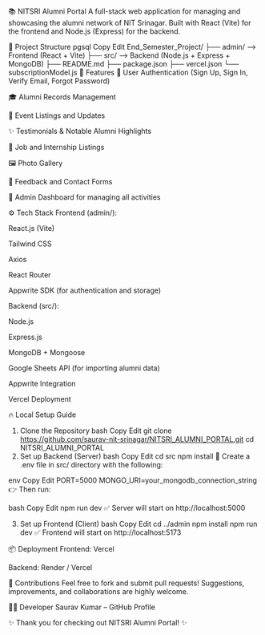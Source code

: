 📚 NITSRI Alumni Portal
A full-stack web application for managing and showcasing the alumni network of NIT Srinagar.
Built with React (Vite) for the frontend and Node.js (Express) for the backend.

📂 Project Structure
pgsql
Copy
Edit
End_Semester_Project/
├── admin/     --> Frontend (React + Vite)
├── src/       --> Backend (Node.js + Express + MongoDB)
├── README.md
├── package.json
├── vercel.json
└── subscriptionModel.js
🚀 Features
🔐 User Authentication (Sign Up, Sign In, Verify Email, Forgot Password)

🎓 Alumni Records Management

📢 Event Listings and Updates

✨ Testimonials & Notable Alumni Highlights

📑 Job and Internship Listings

🖼️ Photo Gallery

📩 Feedback and Contact Forms

🎯 Admin Dashboard for managing all activities

⚙️ Tech Stack
Frontend (admin/):

React.js (Vite)

Tailwind CSS

Axios

React Router

Appwrite SDK (for authentication and storage)

Backend (src/):

Node.js

Express.js

MongoDB + Mongoose

Google Sheets API (for importing alumni data)

Appwrite Integration

Vercel Deployment

🔥 Local Setup Guide
1. Clone the Repository
bash
Copy
Edit
git clone https://github.com/saurav-nit-srinagar/NITSRI_ALUMNI_PORTAL.git
cd NITSRI_ALUMNI_PORTAL
2. Set up Backend (Server)
bash
Copy
Edit
cd src
npm install
🔵 Create a .env file in src/ directory with the following:

env
Copy
Edit
PORT=5000
MONGO_URI=your_mongodb_connection_string
👉 Then run:

bash
Copy
Edit
npm run dev
✅ Server will start on http://localhost:5000

3. Set up Frontend (Client)
bash
Copy
Edit
cd ../admin
npm install
npm run dev
✅ Frontend will start on http://localhost:5173

📦 Deployment
Frontend: Vercel

Backend: Render / Vercel

🙌 Contributions
Feel free to fork and submit pull requests!
Suggestions, improvements, and collaborations are highly welcome.

🧑‍💻 Developer
Saurav Kumar – GitHub Profile

✨ Thank you for checking out NITSRI Alumni Portal! ✨

